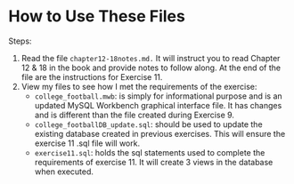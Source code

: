 # How to Use These Files
Steps:  
1. Read the file `chapter12-18notes.md.` It will instruct you to read Chapter 12 & 18 in the book and provide notes to follow along. At the end of the file are the instructions for Exercise 11.
2. View my files to see how I met the requirements of the exercise:  
   - `college_football.mwb`: is simply for informational purpose and is an updated MySQL Workbench graphical interface file. It has changes and is different than the file created during Exercise 9. 
   - `college_footballDB_update.sql`: should be used to update the existing database created in previous exercises. This will ensure the exercise 11 .sql file will work.
   - `exercise11.sql`: holds the sql statements used to complete the requirements of exercise 11. It will create 3 views in the database when executed.